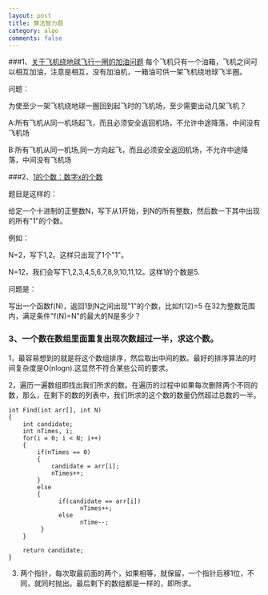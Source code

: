 ```yaml
---
layout: post
title: 算法智力题
category: algo
comments: false
---
```

###1、[关于飞机绕地球飞行一圈的加油问题](http://blog.csdn.net/hinyunsin/article/details/6632062)
每个飞机只有一个油箱，飞机之间可以相互加油，注意是相互，没有加油机，一箱油可供一架飞机绕地球飞半圈。  

问题：    

为使至少一架飞机绕地球一圈回到起飞时的飞机场，至少需要出动几架飞机？  

A:所有飞机从同一机场起飞，而且必须安全返回机场，不允许中途降落，中间没有飞机场

B:所有飞机从同一机场,同一方向起飞，而且必须安全返回机场，不允许中途降落，中间没有飞机场

###2、[1的个数：数字x的个数](http://blog.csdn.net/hinyunsin/article/details/6321406)

题目是这样的：

给定一个十进制的正整数N，写下从1开始，到N的所有整数，然后数一下其中出现的所有"1"的个数。

例如：

N=2，写下1,2。这样只出现了1个"1"。

N=12，我们会写下1,2,3,4,5,6,7,8,9,10,11,12。这样1的个数是5.

问题是：

写出一个函数f(N)，返回1到N之间出现"1"的个数，比如f(12)=5
在32为整数范围内，满足条件"f(N)=N"的最大的N是多少？

### 3、一个数在数组里面重复出现次数超过一半，求这个数。

1，最容易想到的就是将这个数组排序，然后取出中间的数。最好的排序算法的时间复杂度是O(nlogn).这显然不符合某些公司的要求。

2，遍历一遍数组即找出我们所求的数。在遍历的过程中如果每次删除两个不同的数，那么，在剩下的数的列表中，我们所求的这个数的数量仍然超过总数的一半。

	int Find(int arr[], int N)
	{
	    int candidate;
	    int nTimes, i;
	    for(i = 0; i < N; i++)
	    {
	        if(nTimes == 0)
	        {
	            candidate = arr[i];
	            nTimes++;
	        }
	        else
	        {
	              if(candidate == arr[i])
	                    nTimes++;
	              else
	                    nTime--;
	         }
	    }
	
	    return candidate;
	}

3. 两个指针，每次取最前面的两个，如果相等，就保留，一个指针后移1位，不同，就同时抛出。最后剩下的数组都是一样的，即所求。
